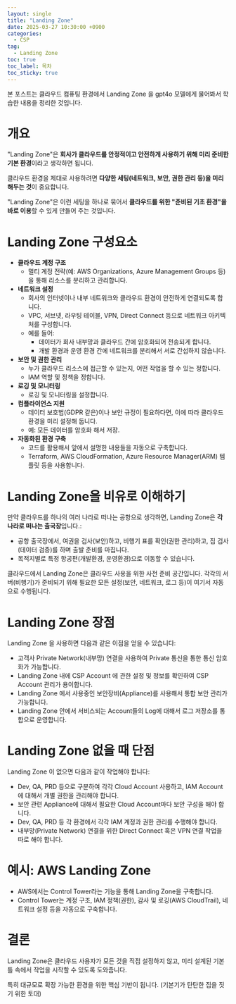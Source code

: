 ```yaml
---
layout: single
title: "Landing Zone"
date: 2025-03-27 10:30:00 +0900
categories: 
  - CSP
tag: 
  - Landing Zone
toc: true
toc_label: 목차
toc_sticky: true
---
```


본 포스트는 클라우드 컴퓨팅 환경에서 Landing Zone 을 gpt4o 모델에게 물어봐서 학습한 내용을 정리한 것입니다.

# 개요

"Landing Zone"은 **회사가 클라우드를 안정적이고 안전하게 사용하기 위해 미리 준비한 기본 환경**이라고 생각하면 됩니다.

클라우드 환경을 제대로 사용하려면 **다양한 세팅(네트워크, 보안, 권한 관리 등)을 미리 해두는 것**이 중요합니다.

"Landing Zone"은 이런 세팅을 하나로 묶어서 **클라우드를 위한 "준비된 기초 환경"을 바로 이용**할 수 있게 만들어 주는 것입니다.

# Landing Zone 구성요소

- **클라우드 계정 구조**
  - 멀티 계정 전략(예: AWS Organizations, Azure Management Groups 등)을 통해 리소스를 분리하고 관리합니다.
- **네트워크 설정**
  - 회사의 인터넷이나 내부 네트워크와 클라우드 환경이 안전하게 연결되도록 합니다.
  - VPC, 서브넷, 라우팅 테이블, VPN, Direct Connect 등으로 네트워크 아키텍처를 구성합니다.
  - 예를 들어:
    - 데이터가 회사 내부망과 클라우드 간에 암호화되어 전송되게 합니다.
    - 개발 환경과 운영 환경 간에 네트워크를 분리해서 서로 간섭하지 않습니다.
- **보안 및 권한 관리**
  - 누가 클라우드 리소스에 접근할 수 있는지, 어떤 작업을 할 수 있는 정합니다.
  - IAM 역할 및 정책을 정합니다.
- **로깅 및 모니터링** 
  - 로깅 및 모니터링을 설정합니다.
- **컴플라이언스 지원**
  - 데이터 보호법(GDPR 같은)이나 보안 규정이 필요하다면, 이에 따라 클라우드 환경을 미리 설정해 둡니다.
  - 예: 모든 데이터를 암호화 해서 저장.
- **자동화된 환경 구축**
  - 코드를 활용해서 앞에서 설명한 내용들을 자동으로 구축합니다.
  - Terraform, AWS CloudFormation, Azure Resource Manager(ARM) 템플릿 등을 사용합니다.

# Landing Zone을 비유로 이해하기

만약 클라우드를 하나의 여러 나라로 떠나는 공항으로 생각하면, Landing Zone은 **각 나라로 떠나는 출국장**입니다.:
- 공항 출국장에서, 여권을 검사(보안)하고, 비행기 표를 확인(권한 관리)하고, 짐 검사(데이터 검증)를 하며 출발 준비를 마칩니다.
- 목적지별로 특정 항공편(개발환경, 운영환경)으로 이동할 수 있습니다.

클라우드에서 Landing Zone은 클라우드 사용을 위한 사전 준비 공간입니다. 각각의 서버(비행기)가 준비되기 위해 필요한 모든 설정(보안, 네트워크, 로그 등)이 여기서 자동으로 수행됩니다.

# Landing Zone 장점

Landing Zone 을 사용하면 다음과 같은 이점을 얻을 수 있습니다:
- 고객사 Private Network(내부망) 연결을 사용하여 Private 통신을 통한 통신 암호화가 가능합니다.
- Landing Zone 내에 CSP Account 에 관한 설정 및 정보를 확인하여 CSP Account 관리가 용이합니다.
- Landing Zone 에서 사용중인 보안장비(Appliance)를 사용해서 통합 보안 관리가 가능합니다.
- Landing Zone 안에서 서비스되는 Account들의 Log에 대해서 로그 저장소를 통합으로 운영합니다.

# Landing Zone 없을 때 단점

Landing Zone 이 없으면 다음과 같이 작업해야 합니다:
- Dev, QA, PRD 등으로 구분하여 각각 Cloud Account 사용하고, IAM Account에 대해서 개별 권한을 관리해야 합니다.
- 보안 관련 Appliance에 대해서 필요한 Cloud Account마다 보안 구성을 해야 합니다.
- Dev, QA, PRD 등 각 환경에서 각각 IAM 계정과 권한 관리를 수행해야 합니다.
- 내부망(Private Network) 연결을 위한 Direct Connect 혹은 VPN 연결 작업을 따로 해야 합니다.

# 예시: AWS Landing Zone
- AWS에서는 Control Tower라는 기능을 통해 Landing Zone을 구축합니다.
- Control Tower는 계정 구조, IAM 정책(권한), 감사 및 로깅(AWS CloudTrail), 네트워크 설정 등을 자동으로 구축합니다.

# 결론

Landing Zone은 클라우드 사용자가 모든 것을 직접 설정하지 않고, 미리 설계된 기본 틀 속에서 작업을 시작할 수 있도록 도와줍니다.

특히 대규모로 확장 가능한 환경을 위한 핵심 기반이 됩니다. (기본기가 탄탄한 집을 짓기 위한 토대)
